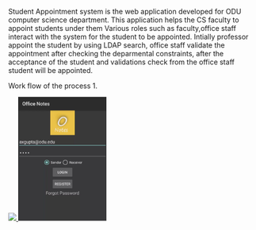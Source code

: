 
Student Appointment system is the web application developed for ODU computer science department. This application helps the CS faculty to appoint students under them
Various roles such as faculty,office staff interact with the system for the student to be appointed.
Intially professor appoint the student by using LDAP search, office staff validate the appointment after checking the deparmental constraints, after the acceptance of the student and validations check from the office staff student will be appointed.

Work flow of the process
1.

<a href="https://github.com/saikaranbalmuri/StudentAppointmentSystem/tree/master/Assets/Uploads/jpg.JPG" target="_blank">
<img src="https://github.com/saikaranbalmuri/StudentAppointmentSystem/tree/master/Assets/Uploads/jpg.JPG" height="250">
</a>


<a href="https://github.com/saikaranbalmuri/officenotes/blob/master/src/main/resources/ONpic1.png" target="_blank">
<img src="https://github.com/saikaranbalmuri/officenotes/blob/master/src/main/resources/ONpic1.png" height="250">
</a>
